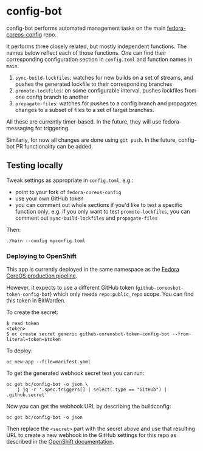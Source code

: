 # config-bot

config-bot performs automated management tasks on the main
[fedora-coreos-config](https://github.com/coreos/fedora-coreos-config)
repo.

It performs three closely related, but mostly independent
functions. The names below reflect each of those functions.
One can find their corresponding configuration section in
`config.toml` and function names in `main`.

1. `sync-build-lockfiles`: watches for new builds on a set
   of streams, and pushes the generated lockfile to their
   corresponding branches
2. `promote-lockfiles`: on some configurable interval,
   pushes lockfiles from one config branch to another
3. `propagate-files`: watches for pushes to a config branch
   and propagates changes to a subset of files to a set of
   target branches.

All these are currently timer-based. In the future, they
will use fedora-messaging for triggering.

Similarly, for now all changes are done using `git push`. In
the future, config-bot PR functionality can be added.

## Testing locally

Tweak settings as appropriate in `config.toml`, e.g.:
- point to your fork of `fedora-coreos-config`
- use your own GitHub token
- you can comment out whole sections if you'd like to test a
  specific function only; e.g. if you only want to test
  `promote-lockfiles`, you can comment out
  `sync-build-lockfiles` and `propagate-files`

Then:

```
./main --config myconfig.toml
```

### Deploying to OpenShift

This app is currently deployed in the same namespace as the
[Fedora CoreOS production
pipeline](https://github.com/coreos/fedora-coreos-pipeline).

However, it expects to use a different GitHub token
(`github-coreosbot-token-config-bot`) which only needs
`repo:public_repo` scope. You can find this token in
BitWarden.

To create the secret:

```
$ read token
<token>
$ oc create secret generic github-coreosbot-token-config-bot --from-literal=token=$token
```

To deploy:

```
oc new-app --file=manifest.yaml
```

To get the generated webhook secret text you can run:

```
oc get bc/config-bot -o json \
    | jq -r '.spec.triggers[] | select(.type == "GitHub") | .github.secret'
```

Now you can get the webhook URL by describing the buildconfig:

```
oc get bc/config-bot -o json
```

Then replace the `<secret>` part with the secret above and use
that resulting URL to create a new webhook in the GitHub settings
for this repo as described in the
[OpenShift documentation](https://docs.redhat.com/en/documentation/openshift_container_platform/4.19/html/builds_using_buildconfig/triggering-builds-build-hooks#builds-using-github-webhooks_triggering-builds-build-hooks).
